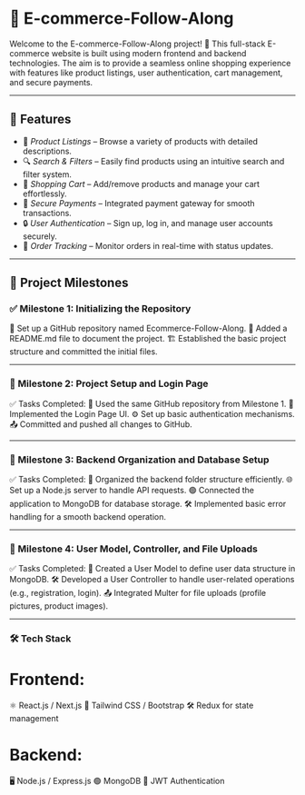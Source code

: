 # 🛒 E-commerce-Follow-Along

Welcome to the E-commerce-Follow-Along project! 🚀 This full-stack E-commerce website is built using modern frontend and backend technologies. The aim is to provide a seamless online shopping experience with features like product listings, user authentication, cart management, and secure payments.

---

## 🎯 Features

- 🏢 *Product Listings* – Browse a variety of products with detailed descriptions.
- 🔍 *Search & Filters* – Easily find products using an intuitive search and filter system.
- 🛒 *Shopping Cart* – Add/remove products and manage your cart effortlessly.
- 🏦 *Secure Payments* – Integrated payment gateway for smooth transactions.
- 🔒 *User Authentication* – Sign up, log in, and manage user accounts securely.
- 🚚 *Order Tracking* – Monitor orders in real-time with status updates.

---

## 📌 Project Milestones
 
### ✅ Milestone 1: Initializing the Repository
📂 Set up a GitHub repository named Ecommerce-Follow-Along.
📝 Added a README.md file to document the project.
🏗️ Established the basic project structure and committed the initial files. 

--- 

### 📜 Milestone 2: Project Setup and Login Page
✅ Tasks Completed:
🔗 Used the same GitHub repository from Milestone 1.
🔐 Implemented the Login Page UI.
⚙️ Set up basic authentication mechanisms.
📤 Committed and pushed all changes to GitHub.

---

### 📜 Milestone 3: Backend Organization and Database Setup
✅ Tasks Completed:
📂 Organized the backend folder structure efficiently.
🌐 Set up a Node.js server to handle API requests.
🟢 Connected the application to MongoDB for database storage.
🛠️ Implemented basic error handling for a smooth backend operation.

--- 

### 📜 Milestone 4: User Model, Controller, and File Uploads
✅ Tasks Completed:
👤 Created a User Model to define user data structure in MongoDB.
🛠️ Developed a User Controller to handle user-related operations (e.g., registration, login).
📤 Integrated Multer for file uploads (profile pictures, product images).

--- 

### 🛠️ Tech Stack

# Frontend:
⚛️ React.js / Next.js
🎨 Tailwind CSS / Bootstrap
🛠️ Redux for state management

# Backend:
🖥️ Node.js / Express.js
🟢 MongoDB
🔑 JWT Authentication

